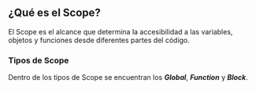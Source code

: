 ## ¿Qué es el Scope?
El Scope es el alcance que determina la accesibilidad a las variables, objetos y funciones desde diferentes partes del código.

### Tipos de Scope
Dentro de los tipos de Scope se encuentran los ***Global***, ***Function*** y ***Block***.